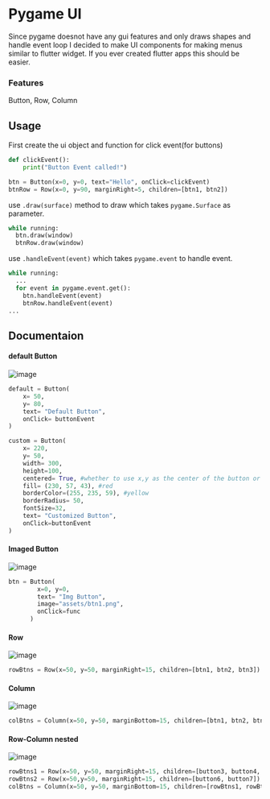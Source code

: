 # Pygame UI

Since pygame doesnot have any gui features and only draws shapes and handle event loop I decided to make UI components for making menus similar to flutter widget. If you ever created flutter apps this should be easier.
### Features
Button, Row, Column

## Usage
First create the ui object and function for click event(for buttons)
```python
def clickEvent():
    print("Button Event called!")

btn = Button(x=0, y=0, text="Hello", onClick=clickEvent)
btnRow = Row(x=0, y=90, marginRight=5, children=[btn1, btn2])
```
use `.draw(surface)` method to draw which takes `pygame.Surface` as parameter.
```python
while running:
  btn.draw(window)
  btnRow.draw(window)
```
use `.handleEvent(event)` which takes `pygame.event` to handle event.
```python
while running:
  ...
  for event in pygame.event.get():
    btn.handleEvent(event)
    btnRow.handleEvent(event)
...
```
## Documentaion
#### default Button
![image](https://github.com/user-attachments/assets/8f4e48f0-1fc6-4154-a943-5b086c1444d8)
```python
default = Button(
    x= 50,
    y= 80,
    text= "Default Button",
    onClick= buttonEvent
)
```
```python
custom = Button(
    x= 220,
    y= 50,
    width= 300,
    height=100,
    centered= True, #whether to use x,y as the center of the button or not   
    fill= (230, 57, 43), #red
    borderColor=(255, 235, 59), #yellow
    borderRadius= 50,
    fontSize=32,
    text= "Customized Button",
    onClick=buttonEvent
)
```
#### Imaged Button
![image](https://github.com/user-attachments/assets/b0c27c73-5e0c-42f4-9a69-b63e7641d026)
```python
btn = Button(
        x=0, y=0,
        text= "Img Button",
        image="assets/btn1.png",
        onClick=func
      )
```
#### Row
![image](https://github.com/user-attachments/assets/4aa9bf9b-dafa-44a9-8086-7fe6ae4169da)
```python
rowBtns = Row(x=50, y=50, marginRight=15, children=[btn1, btn2, btn3])
```
#### Column
![image](https://github.com/user-attachments/assets/a22d5765-c9d9-4bcf-a7ba-7128c42a9419)
```python
colBtns = Column(x=50, y=50, marginBottom=15, children=[btn1, btn2, btn3])
```
#### Row-Column nested
![image](https://github.com/user-attachments/assets/7bb312d7-501f-4800-bf05-3e50e6fbd501)
```python
rowBtns1 = Row(x=50, y=50, marginRight=15, children=[button3, button4, button5])
rowBtns2 = Row(x=50,y=50, marginRight=15, children=[button6, button7])
colBtns = Column(x=50, y=50, marginBottom=15, children=[rowBtns1, rowBtns2])

```

